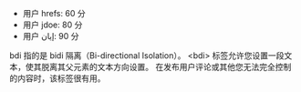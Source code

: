 
<ul> <li>用户 <bdi>hrefs</bdi>: 60 分</li> <li>用户 <bdi>jdoe</bdi>: 80 分</li> <li>用户 <bdi>إيان</bdi>: 90 分</li> </ul>

bdi 指的是 bidi 隔离（Bi-directional Isolation）。
\<bdi> 标签允许您设置一段文本，使其脱离其父元素的文本方向设置。
在发布用户评论或其他您无法完全控制的内容时，该标签很有用。